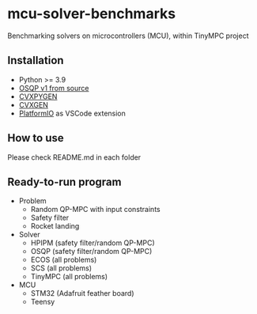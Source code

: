 # mcu-solver-benchmarks

Benchmarking solvers on microcontrollers (MCU), within TinyMPC project

## Installation

* Python >= 3.9
* [OSQP v1 from source](https://github.com/osqp/osqp)
* [CVXPYGEN](https://github.com/cvxgrp/cvxpygen)
* [CVXGEN](https://cvxgen.com/docs/index.html)
* [PlatformIO](https://platformio.org/) as VSCode extension

## How to use

Please check README.md in each folder

## Ready-to-run program

* Problem
  * Random QP-MPC with input constraints
  * Safety filter
  * Rocket landing
* Solver
  * HPIPM (safety filter/random QP-MPC)
  * OSQP (safety filter/random QP-MPC)
  * ECOS (all problems)
  * SCS (all problems)
  * TinyMPC (all problems)
* MCU
  * STM32 (Adafruit feather board)
  * Teensy
